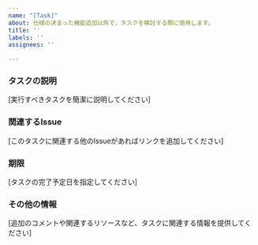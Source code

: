 ```yaml
---
name: "[Task]"
about: 仕様の決まった機能追加以外で，タスクを検討する際に使用します。
title: ''
labels: ''
assignees: ''

---
```


### タスクの説明
[実行すべきタスクを簡潔に説明してください]

### 関連するIssue
[このタスクに関連する他のIssueがあればリンクを追加してください]

### 期限
[タスクの完了予定日を指定してください]

### その他の情報
[追加のコメントや関連するリソースなど、タスクに関連する情報を提供してください]
